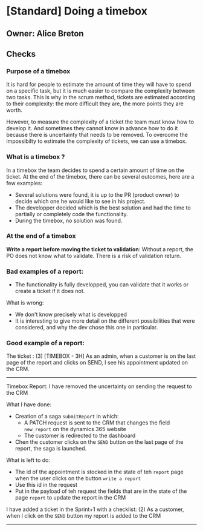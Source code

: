 # [Standard] Doing a timebox

## Owner: Alice Breton

## Checks

### Purpose of a timebox
It is hard for people to estimate the amount of time they will have to spend on a specific task, but it is much easier to compare the complexity between two tasks. This is why in the scrum method, tickets are estimated according to their complexity: the more difficult they are, the more points they are worth. 

However, to measure the complexity of a ticket the team must know how to develop it. And sometimes they cannot know in advance how to do it because there is uncertainty that needs to be removed. To overcome the impossibilty to estimate the complexity of tickets, we can use a timebox.

### What is a timebox ?
In a timebox the team decides to spend a certain amount of time on the ticket.
At the end of the timebox, there can be several outcomes, here are a few examples:
- Several solutions were found, it is up to the PR (product owner) to decide which one he would like to see in his project.
- The developper decided which is the best solution and had the time to partially or completely code the functionality.
- During the timebox, no solution was found.

### At the end of a timebox
**Write a report before moving the ticket to validation**: Without a report, the PO does not know what to validate. There is a risk of validation return.

### Bad examples of a report:

- The functionality is fully developped, you can validate that it works or create a ticket if it does not.

What is wrong:
  - We don't know precisely what is developped
  - It is interesting to give more detail on the different possibilities that were considered, and why the dev chose this one in particular.

### Good example of a report:

The ticket : (3) [TIMEBOX - 3H] As an admin, when a customer is on the last page of the report and clicks on SEND, I see his appointment updated on the CRM.


---
Timebox Report:
I have removed the uncertainty on sending the request to the CRM

What I have done:

  - Creation of a saga `submitReport` in which:
    - A PATCH request is sent to the CRM that changes the field `new_report` on the dynamics 365 website
    - The customer is redirected to the dashboard
  - Chen the customer clicks on the `SEND` button on the last page of the report, the saga is launched.

What is left to do:

  - The id of the appointment is stocked in the state of teh `report` page when the user clicks on the button `write a report`
  - Use this id in the request
  - Put in the payload of teh request the fields that are in the state of the page `report` to update the report in the CRM

I have added a ticket in the Sprint+1 with a checklist: (2) As a customer, when I click on the `SEND` button my report is added to the CRM

---



